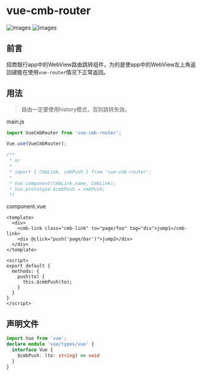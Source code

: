 # vue-cmb-router

![images](https://img.shields.io/badge/vue-2.6.10-brightgreen)
![images](https://img.shields.io/badge/vue--cli-3.x-lightgrey)

## 前言

招商银行app中的WebView路由跳转组件，为的是使app中的WebView左上角返回键能在使用`vue-router`情况下正常返回。

## 用法

> 路由一定要使用history模式，否则跳转失效。

main.js
```js
import VueCmbRouter from 'vue-cmb-router';

Vue.use(VueCmbRouter);

/**
 * or
 * 
 * import { CmbLink, cmbPush } from 'vue-cmb-router';
 * 
 * Vue.component(CmbLink.name, CmbLink);
 * Vue.prototype.$cmbPush = cmbPush;
 */
```

component.vue
```vue
<template>
  <div>
    <cmb-link class="cmb-link" to="page/foo" tag="div">jump1</cmb-link>
    <div @click="push('page/bar')">jump2</div>
  </div>
</template>

<script>
export default {
  methods: {
    push(to) {
      this.$cmbPush(to);
    }
  }
}
</script>
```

## 声明文件

```ts
import Vue from 'vue';
declare module 'vue/types/vue' {
  interface Vue {
    $cmbPush: (to: string) => void
  }
}
```
